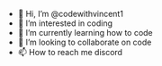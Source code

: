 - 👋 Hi, I’m @codewithvincent1
- 👀 I’m interested in coding
- 🌱 I’m currently learning how to code
- 💞️ I’m looking to collaborate on code
- 📫 How to reach me discord

<!---
codewithvincent1/codewithvincent1 is a ✨ special ✨ repository because its `README.md` (this file) appears on your GitHub profile.
You can click the Preview link to take a look at your changes.
--->
